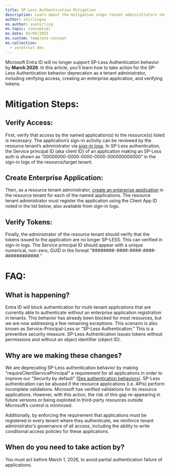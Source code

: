 ```yaml
---
title: SP-Less Authentication Mitigation
description: Learn about the mitigation steps tenant administrators should perform for SP-less Authentication behavior deprecation including verifying access, creating an enterprise application, and verifying tokens.
author: shirlingxu
ms.author: xushirling
ms.topic: conceptual
ms.date: 03/03/2025
ms.custom: template-concept
ms.collection:
  - zerotrust-dev
---
```


Microsoft Entra ID will no longer support SP-Less Authentication behavior by **March 2026**. In this article, you'll learn how to take action for the SP-Less Authentication behavior deprecation as a tenant administrator, 
including verifying access, creating an enterprise application, and verifying tokens.

# Mitigation Steps:

## Verify Access:
First, verify that access by the named application(s) to the resource(s) listed is necessary. The application’s sign-in activity can be reviewed by the resource tenant’s administrator via [sign-in logs](https://learn.microsoft.com/en-us/entra/identity/monitoring-health/concept-sign-ins). In SP-Less 
authentication, the Service principal ID (aka client ID) of an application making an SP-Less auth is shown as “00000000-0000-0000-0000-000000000000” in the sign-in logs of the resource/target tenant.  

## Create Enterprise Application:
Then, as a resource tenant administrator, [create an enterprise application](https://learn.microsoft.com/en-us/entra/identity/enterprise-apps/create-service-principal-cross-tenant?pivots=msgraph-powershell) in the resource tenant for each of the named applications. The resource tenant administrator must
register the application using the Client App ID noted in the list below, also available from sign-in logs.

## Verify Tokens:
Finally, the administrator of the resource tenant should verify that the tokens issued to the application are no longer SP-LESS. This can verified in sign-in logs. The Service principal ID should appear with a unique 
numerical, non-zero, GUID in the format “########-####-####-####-############.”

# FAQ:

## What is happening?
Entra ID will block authentication for multi-tenant applications that are currently able to authenticate without an enterprise application registration in tenants.  This behavior has already been blocked for most resources, 
but we are now addressing a few remaining exceptions. This scenario is also known as Service-Principal-Less or “SP-Less Authentication.” This is a preventive security measure. SP-Less Authentication issues tokens without 
permissions and without an object identifier (object ID). 

## Why are we making these changes?
We are deprecating SP-Less authentication behavior by making “requireClientServicePrincipal” a requirement for all applications in order to improve our “Security by default” 
([See authentication behaviors](https://learn.microsoft.com/en-us/graph/api/resources/authenticationbehaviors?view=graph-rest-beta&preserve-view=true)).  SP-Less 
authentication can be abused if the resource applications (i.e. APIs) perform incomplete validations.  Microsoft has verified validations for its resource applications. However, with this action, the risk of this gap 
re-appearing in future versions or being exploited in third-party resources outside Microsoft’s control is minimized. 

Additionally, by enforcing the requirement that applications must be registered in every tenant where they authenticate, we reinforce tenant administrator’s governance of all access, including the ability to write 
conditional access policies for these applications. 

## When do you need to take action by? 
You must act before March 1, 2026, to avoid partial authentication failure of applications. 


